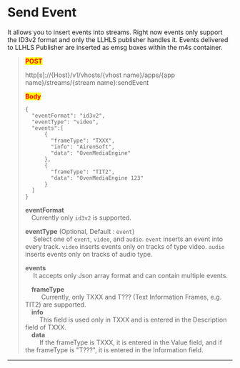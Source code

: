 # Send Event

It allows you to insert events into streams. Right now events only support the ID3v2 format and only the LLHLS publisher handles it. Events delivered to LLHLS Publisher are inserted as emsg boxes within the m4s container.

> <mark style="color:red;">**POST**</mark>&#x20;
>
> http\[s]://{Host}/v1/vhosts/{vhost name}/apps/{app name}/streams/{stream name}:sendEvent
>
> <mark style="color:red;">**Body**</mark>
>
> ```
> {
>   "eventFormat": "id3v2",
>   "eventType": "video",
>   "events":[
>       {
>         "frameType": "TXXX",
>         "info": "AirenSoft",
>         "data": "OvenMediaEngine"
>       },
>       {
>         "frameType": "TIT2",
>         "data": "OvenMediaEngine 123"
>       }
>   ]
> }
> ```
>
> **eventFormat**\
>  Currently only `id3v2` is supported.
>
> **eventType** (Optional, Default : `event`)\
>   Select one of `event`, `video`, and `audio`. `event` inserts an event into every track. `video` inserts events only on tracks of type video. `audio` inserts events only on tracks of audio type.
>
> **events**\
>   It accepts only Json array format and can contain multiple events.
>
>  **frameType**\
>     Currently, only TXXX and T??? (Text Information Frames, e.g. TIT2) are supported.\
>  **info**\
>    This field is used only in TXXX and is entered in the Description field of TXXX.\
>  **data**\
>    If the frameType is TXXX, it is entered in the Value field, and if the frameType is "T???", it is entered in the Information field.

****
